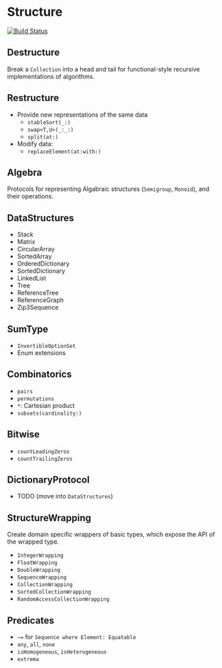 # Structure

[![Build Status](https://travis-ci.org/dn-m/Structure.svg?branch=master)](https://travis-ci.org/dn-m/Structure) 


## Destructure
Break a `Collection` into a head and tail for functional-style recursive implementations of algorithms.

## Restructure
- Provide new representations of the same data
    - `stableSort(_:)`
    - `swap<T,U>(_:_:)`
    - `split(at:)`
- Modify data:
    - `replaceElement(at:with:)`

## Algebra
Protocols for representing Algabraic structures (`Semigroup`, `Monoid`), and their operations.

## DataStructures
- Stack
- Matrix
- CircularArray
- SortedArray
- OrderedDictionary
- SortedDictionary
- LinkedList
- Tree
- ReferenceTree
- ReferenceGraph
- Zip3Sequence

## SumType
- `InvertibleOptionSet`
- Enum extensions

## Combinatorics
- `pairs`
- `permutations`
- `*`: Cartesian product
- `subsets(cardinality:)`

## Bitwise
- `countLeadingZeros`
- `countTrailingZeros`

## DictionaryProtocol
- TODO (move into `DataStructures`)

## StructureWrapping

Create domain specific wrappers of basic types, which expose the API of the wrapped type.

- `IntegerWrapping`
- `FloatWrapping`
- `DoubleWrapping`
- `SequenceWrapping`
- `CollectionWrapping`
- `SortedCollectionWrapping`
- `RandomAccessCollectionWrapping`

## Predicates
- `~=` for `Sequence where Element: Equatable`
- `any`, `all`, `none`
- `isHomogeneous`, `isHeterogeneous`
- `extrema`
